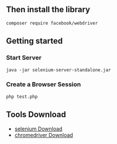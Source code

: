 ## Then install the library

```
composer require facebook/webdriver
```

## Getting started

### Start Server 

```
java -jar selenium-server-standalone.jar
```

### Create a Browser Session

```
php test.php
```

## Tools Download 

*   [selenium Download ](http://npm.taobao.org/mirrors/selenium/) 
*   [chromedriver Download ](http://npm.taobao.org/mirrors/chromedriver/) 